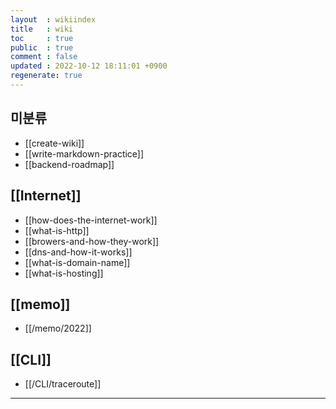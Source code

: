 ```yaml
---
layout  : wikiindex
title   : wiki
toc     : true
public  : true
comment : false
updated : 2022-10-12 18:11:01 +0900
regenerate: true
---
```


## 미분류

- [[create-wiki]]
- [[write-markdown-practice]]
- [[backend-roadmap]]

## [[Internet]]

- [[how-does-the-internet-work]]
- [[what-is-http]]
- [[browers-and-how-they-work]]
- [[dns-and-how-it-works]]
- [[what-is-domain-name]]
- [[what-is-hosting]]

## [[memo]]

- [[/memo/2022]]

## [[CLI]]

- [[/CLI/traceroute]]


---
